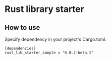 # Rust library starter

## How to use

Specify dependency in your project's Cargo.toml.

<!-- replace start -->
    [dependencies]
    rust_lib_starter_sample = "0.0.2-beta.1"
<!-- replace end -->
